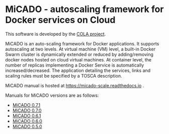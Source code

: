 # MiCADO - autoscaling framework for Docker services on Cloud

This software is developed by the [COLA project](https://project-cola.eu/).

MiCADO is an auto-scaling framework for Docker applications. It supports autoscaling at two levels. At virtual machine (VM) level, a built-in Docker Swarm cluster is dynamically extended or reduced by adding/removing docker nodes hosted on cloud virtual machines. At container level, the number of replicas implementing a Docker Service is automatically increased/decreased. The application detailing the services, links and scaling rules must be specified by a TOSCA description.

MiCADO manual is hosted at https://micado-scale.readthedocs.io .

Manuals for MiCADO versions are as follows:
 - [MiCADO 0.7.1](https://micado-scale.readthedocs.io/en/0.7.1)
 - [MiCADO 0.7.0](https://micado-scale.readthedocs.io/en/0.7.0)
 - [MiCADO 0.6.1](https://micado-scale.readthedocs.io/en/0.6.1)
 - [MiCADO 0.6.0](https://micado-scale.readthedocs.io/en/0.6.0)
 - [MiCADO 0.5.0](https://micado-scale.readthedocs.io/en/0.5.0)

